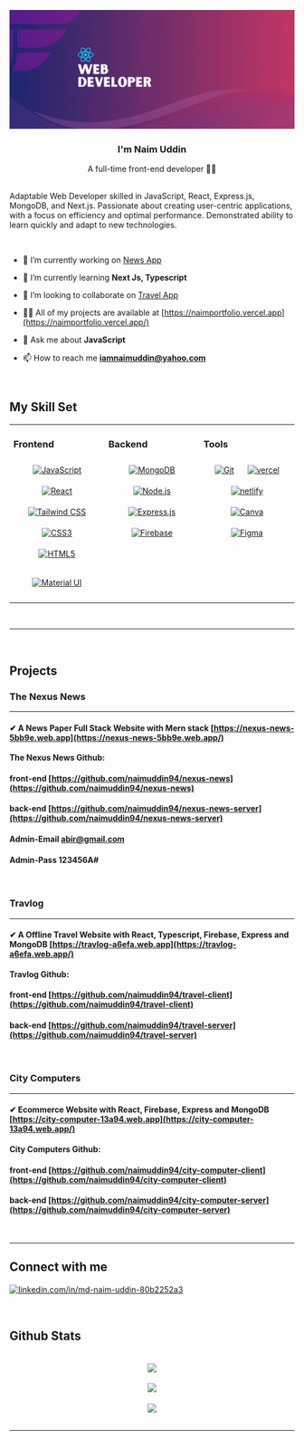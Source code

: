 ![cover photo](https://github.com/naimuddin94/naimuddin94/blob/main/images/github_one.gif)

### <div align="center">I'm Naim Uddin </div>  
  

<div align="center"> A full-time front-end developer 👨‍💻</div>  

<br/>  
  
Adaptable Web Developer skilled in JavaScript,
React, Express.js, MongoDB, and Next.js.
Passionate about creating user-centric
applications, with a focus on efficiency and
optimal performance. Demonstrated ability to
learn quickly and adapt to new technologies. 
  
<br/>

- 🔭 I’m currently working on [News App](https://nexus-news-5bb9e.web.app)

- 🌱 I’m currently learning **Next Js, Typescript**

- 👯 I’m looking to collaborate on [Travel App](https://travlog-a6efa.web.app/)

- 👨‍💻 All of my projects are available at [https://naimportfolio.vercel.app](https://naimportfolio.vercel.app/)

- 💬 Ask me about **JavaScript**

- 📫 How to reach me **iamnaimuddin@yahoo.com**

<br/>


## My Skill Set

<table><tr><td valign="top" width="33%">

### Frontend

<div align="center"> 
<a href="https://www.javascript.com/" target="_blank"><img style="margin: 10px" src="https://profilinator.rishav.dev/skills-assets/javascript-original.svg" alt="JavaScript" height="50" /></a> 
<a href="https://reactjs.org/" target="_blank"><img style="margin: 10px" src="https://profilinator.rishav.dev/skills-assets/react-original-wordmark.svg" alt="React" height="50" /></a>  
<a href="https://www.tailwindcss.com/" target="_blank"><img style="margin: 10px" src="https://profilinator.rishav.dev/skills-assets/tailwindcss.svg" alt="Tailwind CSS" height="50" /></a>
<a href="https://www.w3schools.com/css/" target="_blank"><img style="margin: 10px" src="https://profilinator.rishav.dev/skills-assets/css3-original-wordmark.svg" alt="CSS3" height="50" /></a>  
<a href="https://en.wikipedia.org/wiki/HTML5" target="_blank"><img style="margin: 10px" src="https://profilinator.rishav.dev/skills-assets/html5-original-wordmark.svg" alt="HTML5" height="50" /></a>

<a href="https://mui.com/" target="_blank"><img style="margin: 10px" src="https://profilinator.rishav.dev/skills-assets/mui.png" alt="Material UI" height="50" /></a>

</div>

</td><td valign="top" width="33%">

### Backend

<div align="center">  
<a href="https://www.mongodb.com/" target="_blank"><img style="margin: 10px" src="https://profilinator.rishav.dev/skills-assets/mongodb-original-wordmark.svg" alt="MongoDB" height="50" /></a>  
<a href="https://nodejs.org/" target="_blank"><img style="margin: 10px" src="https://profilinator.rishav.dev/skills-assets/nodejs-original-wordmark.svg" alt="Node.js" height="50" /></a>  
<a href="https://expressjs.com/" target="_blank"><img style="margin: 10px" src="https://profilinator.rishav.dev/skills-assets/express-original-wordmark.svg" alt="Express.js" height="50" /></a>  
<a href="https://firebase.google.com/" target="_blank"><img style="margin: 10px" src="https://profilinator.rishav.dev/skills-assets/firebase.png" alt="Firebase" height="50" /></a>  
</div>

</td><td valign="top" width="33%">

### Tools

<div align="center">  
<a href="https://github.com/" target="_blank"><img style="margin: 10px" src="https://profilinator.rishav.dev/skills-assets/git-scm-icon.svg" alt="Git" height="50" /></a>
<a href="https://vercel.com/" target="_blank"><img style="margin: 10px" src="https://cdn.worldvectorlogo.com/logos/vercel.svg" alt="vercel" height="50" /></a>
<a href="https://netlify.app/" target="_blank"><img style="margin: 10px" src="https://cdn.icon-icons.com/icons2/2699/PNG/512/netlify_logo_icon_169924.png" alt="netlify" height="50" /></a>
<a href="https://canva.com/" target="_blank"><img style="margin: 10px" src="https://upload.wikimedia.org/wikipedia/commons/thumb/0/08/Canva_icon_2021.svg/900px-Canva_icon_2021.svg.png?20220821125247" alt="Canva" height="50" /></a>  
<a href="https://www.figma.com/" target="_blank"><img style="margin: 10px" src="https://profilinator.rishav.dev/skills-assets/figma-icon.svg" alt="Figma" height="50" /></a>  
</div>

</td></tr></table>

<br/>
<hr/>
<br/>

## Projects

### The Nexus News

<hr/>

#### ✔ A News Paper Full Stack Website with Mern stack [https://nexus-news-5bb9e.web.app](https://nexus-news-5bb9e.web.app/)

**The Nexus News Github:**

#### front-end [https://github.com/naimuddin94/nexus-news](https://github.com/naimuddin94/nexus-news)

#### back-end [https://github.com/naimuddin94/nexus-news-server](https://github.com/naimuddin94/nexus-news-server)

#### Admin-Email abir@gmail.com

#### Admin-Pass 123456A#

<br/>

### Travlog

<hr/>

#### ✔ A Offline Travel Website with React, Typescript, Firebase, Express and MongoDB [https://travlog-a6efa.web.app](https://travlog-a6efa.web.app/)

**Travlog Github:**

#### front-end [https://github.com/naimuddin94/travel-client](https://github.com/naimuddin94/travel-client)

#### back-end [https://github.com/naimuddin94/travel-server](https://github.com/naimuddin94/travel-server)

<br/>

### City Computers

<hr/>

#### ✔ Ecommerce Website with React, Firebase, Express and MongoDB [https://city-computer-13a94.web.app](https://city-computer-13a94.web.app/)

**City Computers Github:**

#### front-end [https://github.com/naimuddin94/city-computer-client](https://github.com/naimuddin94/city-computer-client)

#### back-end [https://github.com/naimuddin94/city-computer-server](https://github.com/naimuddin94/city-computer-server)

<br/>

<hr/>

## Connect with me
<p align="left">
<a href="https://linkedin.com/in/linkedin.com/in/md-naim-uddin-80b2252a3" target="blank"><img align="center" src="https://raw.githubusercontent.com/rahuldkjain/github-profile-readme-generator/master/src/images/icons/Social/linked-in-alt.svg" alt="linkedin.com/in/md-naim-uddin-80b2252a3" height="30" width="40" /></a>
</p>

<br/>

## Github Stats

<br/>

<div align="center"><img src="https://github-readme-stats.vercel.app/api/top-langs/?username=naimuddin94&theme=jolly&show_icons=true&hide_border=true&layout=compact" align="center" /></div>

<br/>

<div align="center"><img src="https://github-readme-stats.vercel.app/api?username=naimuddin94&theme=jolly&show_icons=true&hide_border=true&count_private=true" align="center" /></div>

<br/>
<div align="center"><img src="https://github-readme-streak-stats.herokuapp.com/?user=naimuddin94&theme=jolly&hide_border=true" align="center" /></div>




<br/>

<hr/>
<br/>
